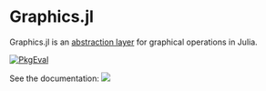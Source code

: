 # Graphics.jl

Graphics.jl is an [abstraction layer](https://en.wikipedia.org/wiki/Abstraction_layer)
for graphical operations in Julia.

[![PkgEval](pkgeval-img)](pkgeval-url)

See the documentation:
[![](https://img.shields.io/badge/docs-stable-blue.svg)](https://JuliaGraphics.github.io/Graphics.jl/stable)

[pkgeval-img]: https://juliaci.github.io/NanosoldierReports/pkgeval_badges/G/Graphics.svg
[pkgeval-url]: https://juliaci.github.io/NanosoldierReports/pkgeval_badges/report.html
